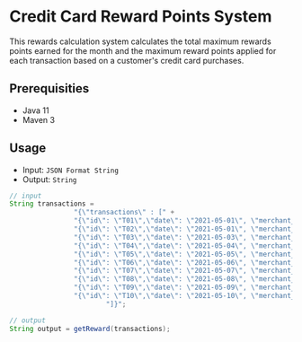 # Credit Card Reward Points System

This rewards calculation system calculates
the total maximum rewards points earned for the month and the maximum reward points applied for each transaction based on a customer's credit card purchases. 

## Prerequisities
- Java 11
- Maven 3

## Usage
- Input: ```JSON Format String```
- Output: ```String```



```java
// input
String transactions =
                "{\"transactions\" : [" +
                "{\"id\": \"T01\",\"date\": \"2021-05-01\", \"merchant_code\" : \"sportcheck\", \"amount_cents\": 21000}," +
                "{\"id\": \"T02\",\"date\": \"2021-05-01\", \"merchant_code\" : \"sportcheck\", \"amount_cents\": 8700}," +
                "{\"id\": \"T03\",\"date\": \"2021-05-03\", \"merchant_code\" : \"tim_hortons\", \"amount_cents\": 323}," +
                "{\"id\": \"T04\",\"date\": \"2021-05-04\", \"merchant_code\" : \"tim_hortons\", \"amount_cents\": 1267}," +
                "{\"id\": \"T05\",\"date\": \"2021-05-05\", \"merchant_code\" : \"tim_hortons\", \"amount_cents\": 2116}," +
                "{\"id\": \"T06\",\"date\": \"2021-05-06\", \"merchant_code\" : \"tim_hortons\", \"amount_cents\": 2211}," +
                "{\"id\": \"T07\",\"date\": \"2021-05-07\", \"merchant_code\" : \"subway\", \"amount_cents\": 1853}," +
                "{\"id\": \"T08\",\"date\": \"2021-05-08\", \"merchant_code\" : \"subway\", \"amount_cents\": 2153}," +
                "{\"id\": \"T09\",\"date\": \"2021-05-09\", \"merchant_code\" : \"sportcheck\", \"amount_cents\": 7326}," +
                "{\"id\": \"T10\",\"date\": \"2021-05-10\", \"merchant_code\" : \"tim_hortons\", \"amount_cents\": 1321}" +
                        "]}";

// output
String output = getReward(transactions);
```
